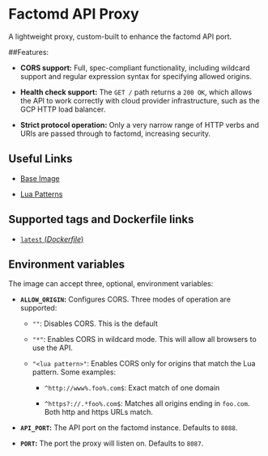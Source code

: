 # Factomd API Proxy

A lightweight proxy, custom-built to enhance the factomd API port.

##Features:

* **CORS support:** Full, spec-compliant functionality, including wildcard support and
regular expression syntax for specifying allowed origins.

* **Health check support:** The `GET /` path returns a `200 OK`, which allows the API to
work correctly with cloud provider infrastructure, such as the GCP HTTP load balancer.

* **Strict protocol operation:** Only a very narrow range of HTTP verbs and URIs are
passed through to factomd, increasing security.

## Useful Links
      
  * [Base Image](https://hub.docker.com/r/openresty/openresty/)
  
  * [Lua Patterns](https://www.lua.org/pil/20.2.html)

## Supported tags and Dockerfile links

* [`latest` (*Dockerfile*)](https://github.com/BedrockSolutions/dockerfile/blob/master/factomd-api-proxy/Dockerfile)
  
## Environment variables

The image can accept three, optional, environment variables:

* **`ALLOW_ORIGIN`:** Configures CORS. Three modes of operation are supported:

  * `""`: Disables CORS. This is the default
  
  * `"*"`: Enables CORS in wildcard mode. This will allow all browsers to use
  the API.
  
  * `"<lua pattern>"`: Enables CORS only for origins that match the Lua pattern.
  Some examples:
  
    * `^http://www%.foo%.com$`: Exact match of one domain
    
    * `^https?://.*foo%.com$`: Matches all origins ending in `foo.com`. Both http
    and https URLs match.
    
* **`API_PORT`:** The API port on the factomd instance. Defaults to `8088`.

* **`PORT`:** The port the proxy will listen on. Defaults to `8087`.
